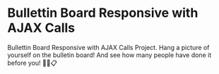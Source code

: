 # Bullettin Board Responsive with AJAX Calls

Bullettin Board Responsive with AJAX Calls Project.
Hang a picture of yourself on the bulletin board! And see how many people have done it before you! 📍📑📋